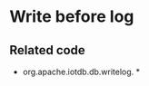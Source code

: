 <!--

     Licensed to the Apache Software Foundation (ASF) under one
     or more contributor license agreements. See the NOTICE file
     distributed with this work for additional information
     regarding copyright ownership. The ASF licenses this file
     to you under the Apache License, Version 2.0 (the
     "License"); you may not use this file except in compliance
     with the License. You may obtain a copy of the License at

         http://www.apache.org/licenses/LICENSE-2.0

     Unless required by applicable law or agreed to in writing,
     software distributed under the License is distributed on an
     "AS IS" BASIS, WITHOUT WARRANTIES OR CONDITIONS OF ANY
     KIND, either express or implied. See the License for the
     specific language governing permissions and limitations
     under the License.

-->

# Write before log

## Related code

* org.apache.iotdb.db.writelog. *